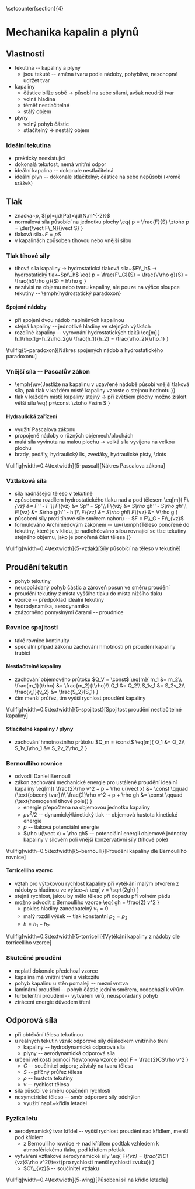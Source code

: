 \setcounter{section}{4}

# Mechanika kapalin a plynů

## Vlastnosti
- tekutina -- kapaliny a plyny
	- jsou tekuté -- změna tvaru podle nádoby, pohyblivé, neschopné udržet tvar
- kapaliny
	- částice blíže sobě $\rightarrow$ působí na sebe silami, avšak neudrží tvar
	- volná hladina
	- téměř nestlačitelné
	- stálý objem
- plyny
	- volný pohyb částic
	- stlačitelný $\rightarrow$ nestálý objem

### Ideální tekutina
- prakticky neexistující
- dokonalá tekutost, nemá vnitřní odpor
- ideální kapalina -- dokonale nestlačitelná
- ideální plyn -- dokonale stlačitelný; částice na sebe nepůsobí (kromě srážek)

## Tlak
- značka~$p$, $[p]=\jd{Pa}=\jd{N.m^{-2}}$
- normálová síla působící na jednotku plochy
	\eq{
		p = \frac{F}{S} \ztoho p = \der{\vect F\\_N}{\vect S}
	}
- tlaková síla~$F=pS$
- v kapalinách způsoben tíhovou nebo vnější sílou

### Tlak tíhové síly
- tíhová síla kapaliny $\rightarrow$ hydrostatická tlaková síla~$F\\_h$ $\rightarrow$ hydrostatický tlak~$p\\_h$
	\eq{
		p = \frac{F\\_G}{S} = \frac{V\rho g}{S} = \frac{hS\rho g}{S} = h\rho g
	}
- nezávisí na objemu nebo tvaru kapaliny, ale pouze na výšce sloupce tekutiny -- \emph{hydrostatický paradoxon}

#### Spojené nádoby
- při spojení dvou nádob naplněných kapalinou
- stejná kapaliny -- jednotlivé hladiny ve stejných výškách
- rozdílné kapaliny -- vyrovnání hydrostatických tlaků
	\eq[m]{
		h_1\rho_1g=h_2\rho_2g\\\\
		\frac{h_1}{h_2} = \frac{\rho_2}{\rho_1}
	}

\fullfig{5-paradoxon}[Nákres spojených nádob a hydrostatického paradoxonu]

### Vnější síla -- Pascalův zákon
- \emph{\uv{Jestliže na kapalinu v uzavřené nádobě působí vnější tlaková síla, pak tlak v každém místě kapaliny vzroste o stejnou hodnotu.}}
- tlak v každém místě kapaliny stejný $\rightarrow$ při zvětšení plochy možno získat větší sílu
	\eq{
		p=\const \ztoho F\sim S
	}

#### Hydraulická zařízení
- využití Pascalova zákonu
- propojené nádoby o různých objemech/plochách
- malá síla vyvinuta na malou plochu $\rightarrow$ velká síla vyvíjena na velkou plochu
- brzdy, pedály, hydraulický lis, zvedáky, hydraulické písty, \dots

\fullfig[width=0.4\textwidth]{5-pascal}[Nákres Pascalova zákona]

### Vztlaková síla
- síla nadnášející těleso v tekutině
- způsobena rozdílem hydrostatického tlaku nad a pod tělesem
	\eq[m]{
		F\\_{vz} &= F'' - F'\\\\
		F\\_{vz} &= Sp'' - Sp'\\\\
		F\\_{vz} &= S\rho gh'' - S\rho gh'\\\\
		F\\_{vz} &= S\rho g(h'' - h')\\\\
		F\\_{vz} &= S\rho gh\\\\
		F\\_{vz} &= V\rho g
	}
- působení síly proti tíhové síle směrem nahoru -- $F = F\\_G - F\\_{vz}$
- formulováno Archimédovým zákonem -- \uv{\emph{Těleso ponořené do tekutiny, které je v klidu, je nadlehčováno silou rovnající se tíze tekutiny stejného objemu, jako je ponořená část tělesa.}}

\fullfig[width=0.4\textwidth]{5-vztlak}[Síly působící na těleso v tekutině]

## Proudění tekutin
- pohyb tekutiny
- neuspořádaný pohyb částic a zároveň posun ve směru proudění
- proudění tekutiny z místa vyššího tlaku do místa nižšího tlaku
- vzorce -- předpoklad ideální tekutiny
- hydrodynamika, aerodynamika
- znázorněno pomyslnými čarami -- proudnice

### Rovnice spojitosti
- také rovnice kontinuity
- speciální případ zákonu zachování hmotnosti při proudění kapaliny trubicí

#### Nestlačitelné kapaliny
- zachování objemového průtoku $Q_V = \const$
	\eq[m]{
		m_1 &= m_2\\\\
		\frac{m_1}{t\rho} &= \frac{m_2}{t\rho}\\\\
		Q_1 &= Q_2\\\\
		S_1v_1 &= S_2v_2\\\\
		\frac{v_1}{v_2} &= \frac{S_2}{S_1}
	}
- čím menší průřez, tím vyšší rychlost proudění kapaliny

\fullfig[width=0.5\textwidth]{5-spojitost}[Spojitost proudění nestlačitelné kapaliny]

#### Stlačitelné kapaliny / plyny
- zachování hmotnostního průtoku $Q_m = \const$
	\eq[m]{
		Q_1 &= Q_2\\\\
		S_1v_1\rho_1 &= S_2v_2\rho_2
	}

### Bernoulliho rovnice
- odvodil Daniel Bernoulli
- zákon zachování mechanické energie pro ustálené proudění ideální kapaliny
	\eq[m]{
		\frac{2}\rho v^2 + p + \rho u(\vect x) &= \const \qquad (\text{obecný tvar})\\\\
		\frac{2}\rho v^2 + p + \rho gh &= \const \qquad (\text{homogenní tíhové pole})
	}
	- energie přepočtena na objemovou jednotku kapaliny
	- $\rho v^2/2$ -- dynamický/kinetický tlak -- objemová hustota kinetické energie
	- $p$ -- tlaková potenciální energie
	- $\rho u(\vect x) = \rho gh$ -- potenciální energii objemové jednotky kapaliny v silovém poli vnější konzervativní síly (tíhové pole)

\fullfig[width=0.5\textwidth]{5-bernoulli}[Proudění kapaliny dle Bernoulliho rovnice]

#### Torricelliho vzorec
- vztah pro výtokovou rychlost kapaliny při vytékání malým otvorem z nádoby s hladinou ve výšce~$h$
	\eq{
		v = \sqrt{2gh}
	}
- stejná rychlost, jakou by mělo těleso při dopadu při volném pádu
- možno odvodit z Bernoulliho vzorce
	\eq{
		gh = \frac{2} v^2
	}
	- pokles hladiny zanedbatelný $v_1=0$
	- malý rozdíl výšek -- tlak konstantní $p_2=p_2$
	- $h = h_1-h_2$

\fullfig[width=0.3\textwidth]{5-torricelli}[Vytékání kapaliny z nádoby dle torricelliho vzorce]

### Skutečné proudění
- neplatí dokonale předchozí vzorce
- kapalina má vnitřní tření a viskozitu
- pohyb kapalinu u stěn pomaleji -- mezní vrstva
- laminární proudění -- pohyb částic jedním směrem, nedochází k vírům
- turbulentní proudění -- vytváření vírů, neuspořádaný pohyb
- ztrácení energie důvodem tření

## Odporová síla
- při obtékání tělesa tekutinou
- u reálných tekutin vznik odporové síly důsledkem vnitřního tření
	- kapaliny -- hydrodynamická odporová síla
	- plyny -- aerodynamická odporová síla
- určení velikosti pomocí Newtonova vzorce
	\eq{
		F = \frac{2}CS\rho v^2
	}
	- $C$ -- součinitel odporu; závislý na tvaru tělesa
	- $S$ -- příčný průřez tělesa
	- $\rho$ -- hustota tekutiny
	- $v$ -- rychlost tělesa
- síla působí ve směru opačném rychlosti
- nesymetrické těleso -- směr odporové síly odchýlen
	- využití např.~křídla letadel

### Fyzika letu
- aerodynamický tvar křídel -- vyšší rychlost proudění nad křídlem, menší pod křídlem
	- z Bernoulliho rovnice $\rightarrow$ nad křídlem podtlak vzhledem k atmosférickému tlaku, pod křídlem přetlak
- vytváření vztlakové aerodynamické síly
	\eq{
		F\\_{vz} = \frac{2}C\\_{vz}S\rho v^2(\text{pro rychlosti menší rychlosti zvuku})
	}
	- $C\\_{vz}$ -- součinitel vztlaku

\fullfig[width=0.4\textwidth]{5-wing}[Působení sil na křídlo letadla]
